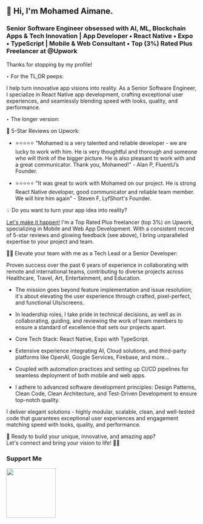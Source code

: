 👋 Hi, I'm Mohamed Aimane.
----------------------------------

### Senior Software Engineer obsessed with AI, ML, Blockchain Apps & Tech Innovation | App Developer • React Native • Expo • TypeScript | Mobile & Web Consultant • Top (3%) Rated Plus Freelancer at @Upwork

Thanks for stopping by my profile!

‣ For the TL;DR peeps:

I help turn innovative app visions into reality. As a Senior Software Engineer, I specialize in React Native app development, crafting exceptional user experiences, and seamlessly blending speed with looks, quality, and performance.

‣ The longer version:

🌟 5-Star Reviews on Upwork:

- ⭐️⭐️⭐️⭐️⭐️ "Mohamed is a very talented and reliable developer - we are lucky to work with him. He is very thoughtful and thorough and someone who will think of the bigger picture. He is also pleasant to work with and a great communicator. Thank you, Mohamed!" - Alan P, FluentU’s Founder.

- ⭐️⭐️⭐️⭐️⭐️ "It was great to work with Mohamed on our project. He is strong React Native developer, good communicator and reliable team member. We will hire him again" - Steven F, LyfShort's Founder.

💡 Do you want to turn your app idea into reality?

[Let's make it happen!](https://www.upwork.com/freelancers/medaimane) I'm a Top Rated Plus freelancer (top 3%) on Upwork, specializing in Mobile and Web App Development. With a consistent record of 5-star reviews and glowing feedback (see above), I bring unparalleled expertise to your project and team.

👨‍💻 Elevate your team with me as a Tech Lead or a Senior Developer:

Proven success over the past 6 years of experience in collaborating with remote and international teams, contributing to diverse projects across Healthcare, Travel, Art, Entertainment, and Education.

- The mission goes beyond feature implementation and issue resolution; it's about elevating the user experience through crafted, pixel-perfect, and functional UIs/screens.
- In leadership roles, I take pride in technical decisions, as well as in collaborating, guiding, and reviewing the work of team members to ensure a standard of excellence that sets our projects apart.

- Core Tech Stack: React Native, Expo with TypeScript.
- Extensive experience integrating AI, Cloud solutions, and third-party platforms like OpenAI, Google Services, Firebase, and more...
- Coupled with automation practices and setting up CI/CD pipelines for seamless deployment of both mobile and web apps.

- I adhere to advanced software development principles: Design Patterns, Clean Code, Clean Architecture, and Test-Driven Development to ensure top-notch quality.

I deliver elegant solutions - highly modular, scalable, clean, and well-tested code that guarantees exceptional user experiences and engagement matching speed with looks, quality, and performance.

🚀 Ready to build your unique, innovative, and amazing app?<br/>
Let's connect and bring your vision to life! 🎉🎉

### Support Me

<a href="https://www.buymeacoffee.com/medaimane">
  <img src="https://cdn.buymeacoffee.com/buttons/v2/default-yellow.png" width="130" />
</a>
